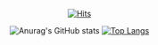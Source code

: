 <div align=center>
  
[![Hits](https://hits.seeyoufarm.com/api/count/incr/badge.svg?url=https%3A%2F%2Fgithub.com%2Fhan51361&count_bg=%23350092&title_bg=%23FD4EFD&icon=spring.svg&icon_color=%23FFFFFF&title=hits&edge_flat=false)](https://hits.seeyoufarm.com)
 
![Anurag's GitHub stats](https://github-readme-stats.vercel.app/api?username=han51361&show_icons=true&theme=radical&show_icons=true&hide=stars&include_all_commits=true&count_private=true&line_height=32)
[![Top Langs](https://github-readme-stats.vercel.app/api/top-langs/?username=han51361&langs_count=5&hide=javascript,html,CSS&theme=radical)](https://github.com/anuraghazra/github-readme-stats)

</div>

